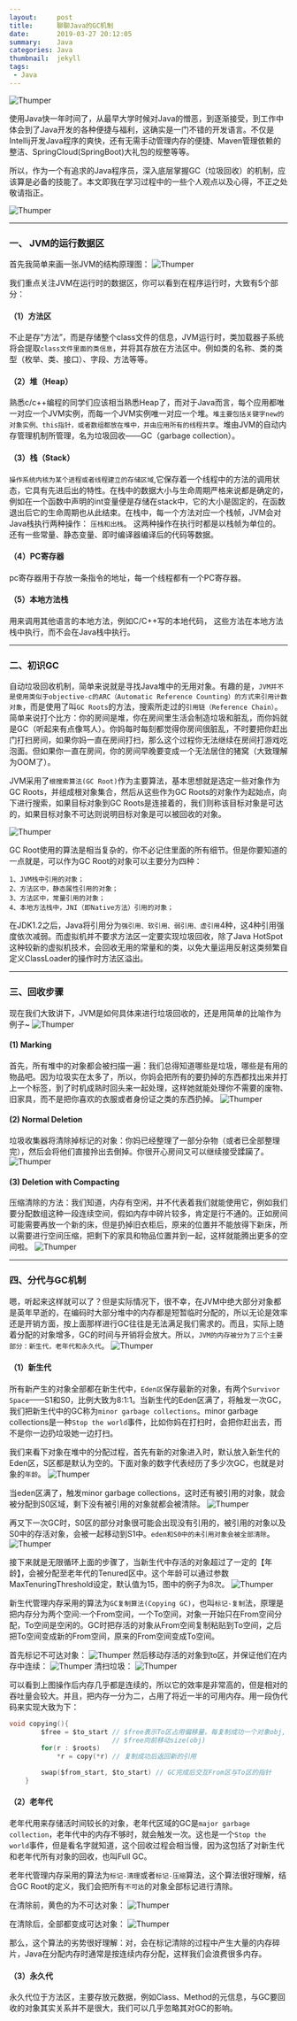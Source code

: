 ```yaml
---
layout:     post
title:      聊聊Java的GC机制
date:       2019-03-27 20:12:05
summary:    Java
categories: Java
thumbnail:  jekyll
tags:
 - Java
---
```


![Thumper](http://ww1.sinaimg.cn/large/afce444dgy1g1an306m9zj20nw0eg3z5.jpg)

使用Java快一年时间了，从最早大学时候对Java的憎恶，到逐渐接受，到工作中体会到了Java开发的各种便捷与福利，这确实是一门不错的开发语言。不仅是Intellij开发Java程序的爽快，还有无需手动管理内存的便捷、Maven管理依赖的整洁、SpringCloud(SpringBoot)大礼包的规整等等。  

所以，作为一个有追求的Java程序员，深入底层掌握GC（垃圾回收）的机制，应该算是必备的技能了。本文即我在学习过程中的一些个人观点以及心得，不正之处敬请指正。 

![Thumper](http://ww1.sinaimg.cn/large/afce444dgy1g1fb6txhe6j20ci0b5ahi.jpg)

________

### 一、 JVM的运行数据区 
首先我简单来画一张JVM的结构原理图： 
![Thumper](http://ww1.sinaimg.cn/large/afce444dgy1g1an2tdm1jj20v50j5wfb.jpg)

我们重点关注JVM在运行时的数据区，你可以看到在程序运行时，大致有5个部分：

#### （1）方法区 
不止是存“方法”，而是存储整个class文件的信息，JVM运行时，类加载器子系统将会提取`class文件里面的类信息`，并将其存放在方法区中。例如类的名称、类的类型（枚举、类、接口）、字段、方法等等。

#### （2）堆（Heap） 
熟悉c/c++编程的同学们应该相当熟悉Heap了，而对于Java而言，每个应用都唯一对应一个JVM实例，而每一个JVM实例唯一对应一个堆。`堆主要包括关键字new的对象实例、this指针，或者数组都放在堆中，并由应用所有的线程共享`。堆由JVM的自动内存管理机制所管理，名为垃圾回收——GC（garbage collection）。


#### （3）栈（Stack） 
`操作系统内核为某个进程或者线程建立的存储区域`,它保存着一个线程中的方法的调用状态，它具有先进后出的特性。在栈中的数据大小与生命周期严格来说都是确定的，例如在一个函数中声明的int变量便是存储在stack中，它的大小是固定的，在函数退出后它的生命周期也从此结束。在栈中，每一个方法对应一个栈帧，JVM会对Java栈执行两种操作： `压栈和出栈`。 这两种操作在执行时都是以栈帧为单位的。还有一些常量、静态变量、即时编译器编译后的代码等数据。


#### （4）PC寄存器
pc寄存器用于存放一条指令的地址，每一个线程都有一个PC寄存器。

#### （5）本地方法栈
用来调用其他语言的本地方法，例如C/C++写的本地代码， 这些方法在本地方法栈中执行，而不会在Java栈中执行。

________

### 二、初识GC 
自动垃圾回收机制，简单来说就是寻找Java堆中的无用对象。有趣的是，`JVM并不是使用类似于objective-c的ARC（Automatic Reference Counting）的方式来引用计数对象`，而是使用了叫`GC Roots`的方法，搜索所走过的`引用链（Reference Chain）`。 简单来说打个比方：你的房间是堆，你在房间里生活会制造垃圾和脏乱，而你妈就是GC（听起来有点像骂人）。你妈每时每刻都觉得你房间很脏乱，不时要把你赶出门打扫房间，如果你妈一直在房间打扫，那么这个过程你无法继续在房间打游戏吃泡面。但如果你一直在房间，你的房间早晚要变成一个无法居住的猪窝（大致理解为OOM了）。


JVM采用了`根搜索算法(GC Root)`作为主要算法，基本思想就是选定一些对象作为GC Roots，并组成根对象集合，然后从这些作为GC Roots的对象作为起始点，向下进行搜索，如果目标对象到GC Roots是连接着的，我们则称该目标对象是可达的，如果目标对象不可达则说明目标对象是可以被回收的对象。

![Thumper](http://ww1.sinaimg.cn/large/afce444dgy1g1g8hvn72sj20l90camxj.jpg)

GC Root使用的算法是相当复杂的，你不必记住里面的所有细节。但是你要知道的一点就是，可以作为GC Root的对象可以主要分为四种：

```
1、JVM栈中引用的对象； 
2、方法区中，静态属性引用的对象； 
3、方法区中，常量引用的对象； 
4、本地方法栈中，JNI（即Native方法）引用的对象； 
```

在JDK1.2之后，Java将引用分为`强引用、软引用、弱引用、虚引用`4种，这4种引用强度依次减弱。而虚拟机并不要求方法区一定要实现垃圾回收，除了Java HotSpot这种较新的虚拟机技术，会回收无用的常量和的类，以免大量运用反射这类频繁自定义ClassLoader的操作时方法区溢出。 

________

### 三、回收步骤 

现在我们大致讲下，JVM是如何具体来进行垃圾回收的，还是用简单的比喻作为例子~
![Thumper](http://ww1.sinaimg.cn/large/afce444dgy1g1fbdc0qotj20ca0dr7dl.jpg)

#### (1) Marking
首先，所有堆中的对象都会被扫描一遍：我们总得知道哪些是垃圾，哪些是有用的物品吧。因为垃圾实在太多了，所以，你妈会把所有的要扔掉的东西都找出来并打上一个标签，到了时机成熟时回头来一起处理，这样她就能处理你不需要的废物、旧家具，而不是把你喜欢的衣服或者身份证之类的东西扔掉。
![Thumper](http://ww1.sinaimg.cn/large/afce444dgy1g1fbewd1p2j20n70dv0t8.jpg)

#### (2) Normal Deletion
垃圾收集器将清除掉标记的对象：你妈已经整理了一部分杂物（或者已全部整理完），然后会将他们直接拎出去倒掉。你很开心房间又可以继续接受蹂躏了。
![Thumper](http://ww1.sinaimg.cn/large/afce444dgy1g1fat64esyj20k50dpjs4.jpg)

#### (3) Deletion with Compacting
压缩清除的方法：我们知道，内存有空闲，并不代表着我们就能使用它，例如我们要分配数组这种一段连续空间，假如内存中碎片较多，肯定是行不通的。正如房间可能需要再放一个新的床，但是扔掉旧衣柜后，原来的位置并不能放得下新床，所以需要进行空间压缩，把剩下的家具和物品位置并到一起，这样就能腾出更多的空间啦。
![Thumper](http://ww1.sinaimg.cn/large/afce444dgy1g1faw7limbj20k70czdgo.jpg)

________

### 四、分代与GC机制

嗯，听起来这样就可以了？但是实际情况下，很不幸，在JVM中绝大部分对象都是英年早逝的，在编码时大部分堆中的内存都是短暂临时分配的，所以无论是效率还是开销方面，按上面那样进行GC往往是无法满足我们需求的。而且，实际上随着分配的对象增多，GC的时间与开销将会放大。所以，`JVM的内存被分为了三个主要部分：新生代，老年代和永久代`。
![Thumper](http://ww1.sinaimg.cn/large/afce444dgy1g1g9dmmebqj20sg067q4d.jpg)

#### （1）新生代 
所有新产生的对象全部都在新生代中，`Eden区`保存最新的对象，有两个`Survivor Space`——S1和S0，比例大致为8:1:1。当新生代的Eden区满了，将触发一次GC，我们把新生代中的GC称为`minor garbage collections`。minor garbage collections是一种`Stop the world`事件，比如你妈在打扫时，会把你赶出去，而不是你一边扔垃圾她一边打扫。 

我们来看下对象在堆中的分配过程，首先有新的对象进入时，默认放入新生代的Eden区，S区都是默认为空的。下面对象的数字代表经历了多少次GC，也就是对象的`年龄`。
![Thumper](http://ww1.sinaimg.cn/large/afce444dgy1g1g7ddwdj5j20kx0cr0tq.jpg)

当eden区满了，触发minor garbage collections，这时还有被引用的对象，就会被分配到S0区域，剩下没有被引用的对象就都会被清除。
![Thumper](http://ww1.sinaimg.cn/large/afce444dgy1g1g7ihicrtj20lr0clab2.jpg)

再又下一次GC时，S0区的部分对象很可能会出现没有引用的，被引用的对象以及S0中的存活对象，会被一起移动到S1中。`eden和S0中的未引用对象会被全部清除`。
![Thumper](http://ww1.sinaimg.cn/large/afce444dgy1g1g7qy4xbej20l70dsaaz.jpg)

接下来就是无限循环上面的步骤了，当新生代中存活的对象超过了一定的【年龄】，会被分配至老年代的Tenured区中。这个年龄可以通过参数MaxTenuringThreshold设定，默认值为15，图中的例子为8次。
![Thumper](http://ww1.sinaimg.cn/large/afce444dgy1g1g7qy4xbej20l70dsaaz.jpg)

新生代管理内存采用的算法为`GC复制算法(Copying GC)`，也叫`标记-复制`法，原理是把内存分为两个空间:一个From空间，一个To空间，对象一开始只在From空间分配，To空间是空闲的。GC时把存活的对象从From空间复制粘贴到To空间，之后把To空间变成新的From空间，原来的From空间变成To空间。 

首先标记不可达对象：
![Thumper](http://ww1.sinaimg.cn/large/afce444dgy1g1g8z5u4u6j20ob0a2q2u.jpg)
然后移动存活的对象到to区，并保证他们在内存中连续：
![Thumper](http://ww1.sinaimg.cn/large/afce444dgy1g1g8zdviv5j20o60a2dft.jpg)
清扫垃圾：
![Thumper](http://ww1.sinaimg.cn/large/afce444dgy1g1g8zit8l4j20ob09yt8o.jpg)

可以看到上图操作后内存几乎都是连续的，所以它的效率是非常高的，但是相对的吞吐量会较大。并且，把内存一分为二，占用了将近一半的可用内存。用一段伪代码来实现大致为下：

```c
void copying(){
        $free = $to_start // $free表示To区占用偏移量，每复制成功一个对象obj, 
                          // $free向前移动size(obj)
        for(r : $roots)
            *r = copy(*r) // 复制成功后返回新的引用

        swap($from_start, $to_start) // GC完成后交互From区与To区的指针
    }
```

#### （2）老年代 
老年代用来存储活时间较长的对象，老年代区域的GC是`major garbage collection`，老年代中的内存不够时，就会触发一次。这也是一个`Stop the world`事件，但是看名字就知道，这个回收过程会相当慢，因为这包括了对新生代和老年代所有对象的回收，也叫Full GC。 

老年代管理内存采用的算法为`标记-清理`或者`标记-压缩`算法，这个算法很好理解，结合GC Root的定义，我们会把所有`不可达`的对象全部标记进行清除。 

在清除前，黄色的为不可达对象：
![Thumper](http://ww1.sinaimg.cn/large/afce444dgy1g1g8k87w6kj20fp0ac3yp.jpg)

在清除后，全部都变成可达对象：
![Thumper](http://ww1.sinaimg.cn/large/afce444dgy1g1g8mw73yfj20fr0ab745.jpg)

那么，这个算法的劣势很好理解：对，会在标记清除的过程中产生大量的内存碎片，Java在分配内存时通常是按连续内存分配，这样我们会浪费很多内存。

#### （3）永久代 

永久代位于方法区，主要存放元数据，例如Class、Method的元信息，与GC要回收的对象其实关系并不是很大，我们可以几乎忽略其对GC的影响。


